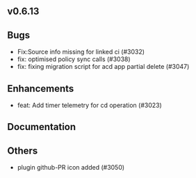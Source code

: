 ## v0.6.13

## Bugs
- Fix:Source info missing for linked ci (#3032)
- fix: optimised policy sync calls (#3038)
- fix: fixing migration script for acd app partial delete (#3047)
## Enhancements
- feat: Add timer telemetry for cd operation (#3023)
## Documentation
## Others
- plugin github-PR icon added (#3050)


